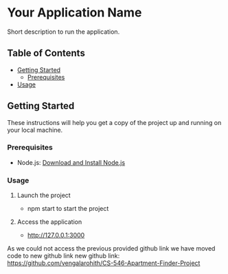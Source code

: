 # Your Application Name

Short description to run the application.

## Table of Contents

- [Getting Started](#getting-started)
    - [Prerequisites](#prerequisites)
- [Usage](#usage)

## Getting Started

These instructions will help you get a copy of the project up and running on your local machine.

### Prerequisites

- Node.js: [Download and Install Node.js](https://nodejs.org/)

### Usage

1. Launch the project

   - npm start
   to start the project
   
2. Access the application
    - http://127.0.0.1:3000

As we could not access the previous provided github link we have moved code to new github link
new github link: https://github.com/vengalarohith/CS-546-Apartment-Finder-Project